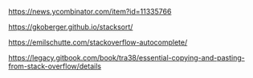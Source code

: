 https://news.ycombinator.com/item?id=11335766

https://gkoberger.github.io/stacksort/

https://emilschutte.com/stackoverflow-autocomplete/

https://legacy.gitbook.com/book/tra38/essential-copying-and-pasting-from-stack-overflow/details

